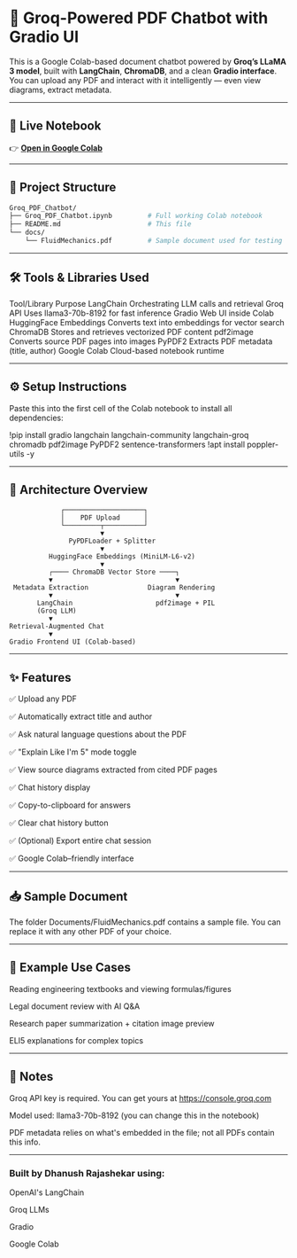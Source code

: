 # 🤖 Groq-Powered PDF Chatbot with Gradio UI

This is a Google Colab-based document chatbot powered by **Groq’s LLaMA 3 model**, built with **LangChain**, **ChromaDB**, and a clean **Gradio interface**. You can upload any PDF and interact with it intelligently — even view diagrams, extract metadata.

---

## 🚀 Live Notebook

👉 **[Open in Google Colab](https://colab.research.google.com/github/Danwhoosh/NovelOffice_Groq_ChatBot/blob/main/Novel_Office.ipynb)**

---

## 📁 Project Structure

```bash
Groq_PDF_Chatbot/
├── Groq_PDF_Chatbot.ipynb         # Full working Colab notebook
├── README.md                      # This file
└── docs/
    └── FluidMechanics.pdf         # Sample document used for testing
```
----

## 🛠️ Tools & Libraries Used

Tool/Library	         Purpose
LangChain	         Orchestrating LLM calls and retrieval
Groq API	         Uses llama3-70b-8192 for fast inference
Gradio	                 Web UI inside Colab
HuggingFace Embeddings	 Converts text into embeddings for vector search
ChromaDB	         Stores and retrieves vectorized PDF content
pdf2image	         Converts source PDF pages into images
PyPDF2	                 Extracts PDF metadata (title, author)
Google Colab	         Cloud-based notebook runtime

----

## ⚙️ Setup Instructions
Paste this into the first cell of the Colab notebook to install all dependencies:

!pip install gradio langchain langchain-community langchain-groq chromadb pdf2image PyPDF2 sentence-transformers
!apt install poppler-utils -y

----

## 🧠 Architecture Overview

                 ┌────────────────────┐
                 │    PDF Upload      │
                 └─────────┬──────────┘
                           ▼
                   PyPDFLoader + Splitter
                           ▼
              HuggingFace Embeddings (MiniLM-L6-v2)
                           ▼
              ┌──── ChromaDB Vector Store ────┐
              ▼                               ▼
     Metadata Extraction               Diagram Rendering
              ▼                               ▼
           LangChain                     pdf2image + PIL
           (Groq LLM)
              ▼
    Retrieval-Augmented Chat
              ▼
    Gradio Frontend UI (Colab-based)

----

## ✨ Features

✅ Upload any PDF

✅ Automatically extract title and author

✅ Ask natural language questions about the PDF

✅ "Explain Like I'm 5" mode toggle

✅ View source diagrams extracted from cited PDF pages

✅ Chat history display

✅ Copy-to-clipboard for answers

✅ Clear chat history button

✅ (Optional) Export entire chat session

✅ Google Colab–friendly interface

----

## 📥 Sample Document

The folder Documents/FluidMechanics.pdf contains a sample file. You can replace it with any other PDF of your choice.

----

## 🧪 Example Use Cases
Reading engineering textbooks and viewing formulas/figures

Legal document review with AI Q&A

Research paper summarization + citation image preview

ELI5 explanations for complex topics

----

## 📌 Notes

Groq API key is required. You can get yours at https://console.groq.com

Model used: llama3-70b-8192 (you can change this in the notebook)

PDF metadata relies on what's embedded in the file; not all PDFs contain this info.

----

### Built by Dhanush Rajashekar using:

OpenAI's LangChain

Groq LLMs

Gradio

Google Colab






